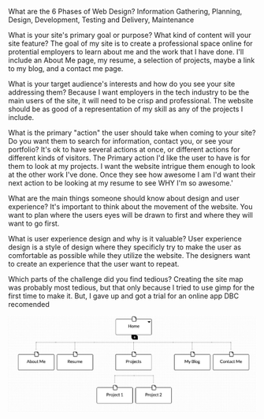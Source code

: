 What are the 6 Phases of Web Design?
Information Gathering, Planning, Design, Development, Testing and Delivery, Maintenance

What is your site's primary goal or purpose? What kind of content will your site feature?
The goal of my site is to create a professional space online for protential employers to learn about me and the work that I have done. I'll include an About Me page, my resume, a selection of projects, maybe a link to my blog, and a contact me page.

What is your target audience's interests and how do you see your site addressing them?
Because I want employers in the tech industry to be the main users of the site, it will need to be crisp and professional. The website should be as good of a representation of my skill as any of the projects I include.

What is the primary "action" the user should take when coming to your site? Do you want them to search for information, contact you, or see your portfolio? It's ok to have several actions at once, or different actions for different kinds of visitors.
The Primary action I'd like the user to have is for them to look at my projects. I want the website intrigue them enough to look at the other work I've done. Once they see how awesome I am I'd want their next action to be looking at my resume to see WHY I'm so awesome.'

What are the main things someone should know about design and user experience?
It's important to think about the movement of the website. You want to plan where the users eyes will be drawn to first and where they will want to go first.

What is user experience design and why is it valuable?
User experience design is a style of design where they specificly try to make the user as comfortable as possible while they utilize the website. The designers want to create an experience that the user want to repeat.

Which parts of the challenge did you find tedious?
Creating the site map was probably most tedious, but that only because I tried to use gimp for the first time to make it. But, I gave up and got a trial for an online app DBC recomended

![Alt text](/week2/imgs/map.png "My Site Map")
